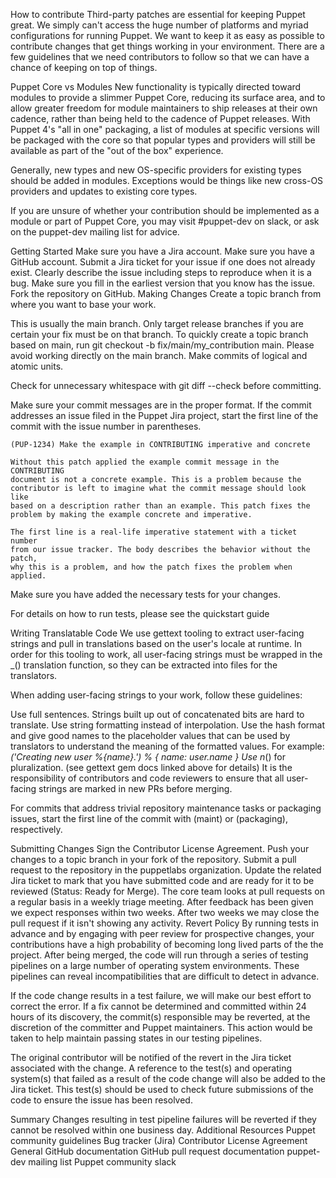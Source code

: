 How to contribute
Third-party patches are essential for keeping Puppet great. We simply can't access the huge number of platforms and myriad configurations for running Puppet. We want to keep it as easy as possible to contribute changes that get things working in your environment. There are a few guidelines that we need contributors to follow so that we can have a chance of keeping on top of things.

Puppet Core vs Modules
New functionality is typically directed toward modules to provide a slimmer Puppet Core, reducing its surface area, and to allow greater freedom for module maintainers to ship releases at their own cadence, rather than being held to the cadence of Puppet releases. With Puppet 4's "all in one" packaging, a list of modules at specific versions will be packaged with the core so that popular types and providers will still be available as part of the "out of the box" experience.

Generally, new types and new OS-specific providers for existing types should be added in modules. Exceptions would be things like new cross-OS providers and updates to existing core types.

If you are unsure of whether your contribution should be implemented as a module or part of Puppet Core, you may visit #puppet-dev on slack, or ask on the puppet-dev mailing list for advice.

Getting Started
Make sure you have a Jira account.
Make sure you have a GitHub account.
Submit a Jira ticket for your issue if one does not already exist.
Clearly describe the issue including steps to reproduce when it is a bug.
Make sure you fill in the earliest version that you know has the issue.
Fork the repository on GitHub.
Making Changes
Create a topic branch from where you want to base your work.

This is usually the main branch.
Only target release branches if you are certain your fix must be on that branch.
To quickly create a topic branch based on main, run git checkout -b fix/main/my_contribution main. Please avoid working directly on the main branch.
Make commits of logical and atomic units.

Check for unnecessary whitespace with git diff --check before committing.

Make sure your commit messages are in the proper format. If the commit addresses an issue filed in the Puppet Jira project, start the first line of the commit with the issue number in parentheses.

    (PUP-1234) Make the example in CONTRIBUTING imperative and concrete

    Without this patch applied the example commit message in the CONTRIBUTING
    document is not a concrete example. This is a problem because the
    contributor is left to imagine what the commit message should look like
    based on a description rather than an example. This patch fixes the
    problem by making the example concrete and imperative.

    The first line is a real-life imperative statement with a ticket number
    from our issue tracker. The body describes the behavior without the patch,
    why this is a problem, and how the patch fixes the problem when applied.
Make sure you have added the necessary tests for your changes.

For details on how to run tests, please see the quickstart guide

Writing Translatable Code
We use gettext tooling to extract user-facing strings and pull in translations based on the user's locale at runtime. In order for this tooling to work, all user-facing strings must be wrapped in the _() translation function, so they can be extracted into files for the translators.

When adding user-facing strings to your work, follow these guidelines:

Use full sentences. Strings built up out of concatenated bits are hard to translate.
Use string formatting instead of interpolation. Use the hash format and give good names to the placeholder values that can be used by translators to understand the meaning of the formatted values. For example: _('Creating new user %{name}.') % { name: user.name }
Use n_() for pluralization. (see gettext gem docs linked above for details)
It is the responsibility of contributors and code reviewers to ensure that all user-facing strings are marked in new PRs before merging.

For commits that address trivial repository maintenance tasks or packaging issues, start the first line of the commit with (maint) or (packaging), respectively.

Submitting Changes
Sign the Contributor License Agreement.
Push your changes to a topic branch in your fork of the repository.
Submit a pull request to the repository in the puppetlabs organization.
Update the related Jira ticket to mark that you have submitted code and are ready for it to be reviewed (Status: Ready for Merge).
The core team looks at pull requests on a regular basis in a weekly triage meeting.
After feedback has been given we expect responses within two weeks. After two weeks we may close the pull request if it isn't showing any activity.
Revert Policy
By running tests in advance and by engaging with peer review for prospective changes, your contributions have a high probability of becoming long lived parts of the the project. After being merged, the code will run through a series of testing pipelines on a large number of operating system environments. These pipelines can reveal incompatibilities that are difficult to detect in advance.

If the code change results in a test failure, we will make our best effort to correct the error. If a fix cannot be determined and committed within 24 hours of its discovery, the commit(s) responsible may be reverted, at the discretion of the committer and Puppet maintainers. This action would be taken to help maintain passing states in our testing pipelines.

The original contributor will be notified of the revert in the Jira ticket associated with the change. A reference to the test(s) and operating system(s) that failed as a result of the code change will also be added to the Jira ticket. This test(s) should be used to check future submissions of the code to ensure the issue has been resolved.

Summary
Changes resulting in test pipeline failures will be reverted if they cannot be resolved within one business day.
Additional Resources
Puppet community guidelines
Bug tracker (Jira)
Contributor License Agreement
General GitHub documentation
GitHub pull request documentation
puppet-dev mailing list
Puppet community slack
